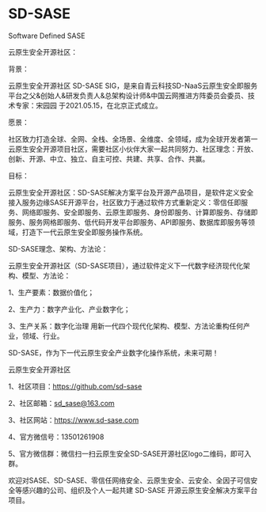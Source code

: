 # SD-SASE
Software Defined SASE

云原生安全开源社区：

背景：

云原生安全开源社区 SD-SASE SIG，是来自青云科技SD-NaaS云原生安全即服务平台之父&创始人&研发负责人&总架构设计师&中国云网推进方阵委员会委员、技术专家：宋园园 于2021.05.15，在北京正式成立。

愿景：

社区致力打造全球、全网、全栈、全场景、全维度、全领域，成为全球开发者第一️云原生安全开源项目社区，需要社区小伙伴大家一起共同努力、社区理念：开放、创新、开源、中立、独立、自主可控、共建、共享、合作、共赢。

目标：

云原生安全开源社区：SD-SASE解决方案平台及开源产品项目，是软件定义安全接入服务边缘SASE开源平台，社区致力于通过软件方式重新定义：零信任即服务、网络即服务、安全即服务、云原生即服务、身份即服务、计算即服务、存储即服务、服务网格即服务、低代码开发平台即服务、API即服务、数据库即服务等领域，打造下一代云原生安全即服务操作系统。

SD-SASE理念、架构、方法论：

云原生安全开源社区（SD-SASE项目），通过软件定义下一代数字经济现代化架构、模型、方法论： 

1、生产要素：数据价值化；

2、生产力：数字产业化、产业数字化；

3、生产关系：数字化治理 用新一代四个现代化架构、模型、方法论重构任何产业，领域、行业。

SD-SASE，作为下一代云原生安全产业数字化操作系统，未来可期！


云原生安全开源社区

1、社区项目：https://github.com/sd-sase

2、社区邮箱：sd_sase@163.com

3、社区网站：https://www.sd-sase.com

4、官方微信号：13501261908

5、官方微信群：微信扫一扫云原生安全SD-SASE开源社区logo二维码，即可入群。

欢迎对SASE、SD-SASE、零信任网络安全、云原生安全、云安全、全因子可信安全等感兴趣的公司、组织及个人一起共建 SD-SASE 开源云原生安全解决方案平台项目。




